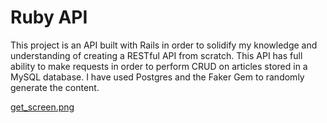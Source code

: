 # Ruby API

This project is an API built with Rails in order to solidify my knowledge and understanding of creating a RESTful API from scratch. This API has full ability to make requests in order to perform CRUD on articles stored in a MySQL database. I have used Postgres and the Faker Gem to randomly generate the content.

[get_screen.png](/public/get_screen.png)